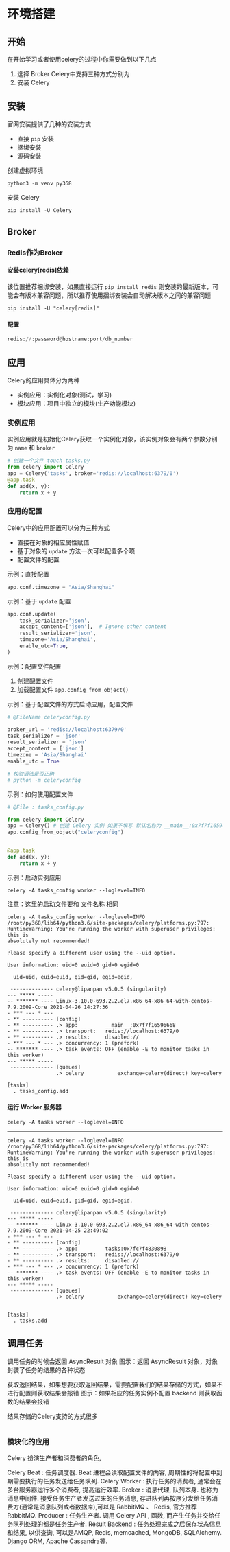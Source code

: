 # 环境搭建

## 开始

在开始学习或者使用celery的过程中你需要做到以下几点

1. 选择 Broker Celery中支持三种方式分别为
2. 安装 Celery

## 安装 

官网安装提供了几种的安装方式

+ 直接 `pip` 安装
+ 捆绑安装
+ 源码安装

创建虚拟环境

```python
python3 -m venv py368
```


安装 Celery

```python
pip install -U Celery
```

## Broker

### Redis作为Broker

#### 安装celery[redis]依赖
该位置推荐捆绑安装，如果直接运行 `pip install redis` 则安装的最新版本，可能会有版本兼容问题，所以推荐使用捆绑安装会自动解决版本之间的兼容问题
```
pip install -U "celery[redis]"
```
#### 配置

```python
redis://:password@hostname:port/db_number
```

## 应用
Celery的应用具体分为两种

+ 实例应用：实例化对象(测试，学习)
+ 模块应用：项目中独立的模块(生产功能模块)

### 实例应用

实例应用就是初始化Celery获取一个实例化对象，该实例对象会有两个参数分别为 `name` 和 `broker`
```py
# 创建一个文件 touch tasks.py
from celery import Celery
app = Celery('tasks', broker='redis://localhost:6379/0')
@app.task
def add(x, y):
    return x + y
```

### 应用的配置

Celery中的应用配置可以分为三种方式

+ 直接在对象的相应属性赋值
+ 基于对象的 `update` 方法一次可以配置多个项
+ 配置文件的配置

示例：直接配置
```python
app.conf.timezone = "Asia/Shanghai"
```

示例：基于 `update` 配置

```python
app.conf.update(
    task_serializer='json',
    accept_content=['json'],  # Ignore other content
    result_serializer='json',
    timezone='Asia/Shanghai',
    enable_utc=True,
)
```

示例：配置文件配置

1. 创建配置文件
2. 加载配置文件 `app.config_from_object()`


示例：基于配置文件的方式启动应用，配置文件
```python
# @FileName celeryconfig.py

broker_url = 'redis://localhost:6379/0'
task_serializer = 'json'
result_serializer = 'json'
accept_content = ['json']
timezone = 'Asia/Shanghai'
enable_utc = True

# 校验语法是否正确 
# python -m celeryconfig
```
示例：如何使用配置文件
```python
# @File : tasks_config.py

from celery import Celery
app = Celery() # 创建 Celery 实例 如果不填写 默认名称为 __main__:0x7f7f16596668
app.config_from_object("celeryconfig")


@app.task
def add(x, y):
    return x + y

```

示例：启动实例应用

```
celery -A tasks_config worker --loglevel=INFO
```
注意：这里的启动文件要和 文件名称 相同
```
celery -A tasks_config worker --loglevel=INFO
/root/py368/lib64/python3.6/site-packages/celery/platforms.py:797: RuntimeWarning: You're running the worker with superuser privileges: this is
absolutely not recommended!

Please specify a different user using the --uid option.

User information: uid=0 euid=0 gid=0 egid=0

  uid=uid, euid=euid, gid=gid, egid=egid,

 -------------- celery@lipanpan v5.0.5 (singularity)
--- ***** -----
-- ******* ---- Linux-3.10.0-693.2.2.el7.x86_64-x86_64-with-centos-7.9.2009-Core 2021-04-26 14:27:36
- *** --- * ---
- ** ---------- [config]
- ** ---------- .> app:         __main__:0x7f7f16596668
- ** ---------- .> transport:   redis://localhost:6379/0
- ** ---------- .> results:     disabled://
- *** --- * --- .> concurrency: 1 (prefork)
-- ******* ---- .> task events: OFF (enable -E to monitor tasks in this worker)
--- ***** -----
 -------------- [queues]
                .> celery           exchange=celery(direct) key=celery

[tasks]
  . tasks_config.add

```



#### 运行 Worker 服务器
```
celery -A tasks worker --loglevel=INFO

```
---
```
celery -A tasks worker --loglevel=INFO
/root/py368/lib64/python3.6/site-packages/celery/platforms.py:797: RuntimeWarning: You're running the worker with superuser privileges: this is
absolutely not recommended!

Please specify a different user using the --uid option.

User information: uid=0 euid=0 gid=0 egid=0

  uid=uid, euid=euid, gid=gid, egid=egid,

 -------------- celery@lipanpan v5.0.5 (singularity)
--- ***** -----
-- ******* ---- Linux-3.10.0-693.2.2.el7.x86_64-x86_64-with-centos-7.9.2009-Core 2021-04-25 22:49:02
- *** --- * ---
- ** ---------- [config]
- ** ---------- .> app:         tasks:0x7fc7f4830898
- ** ---------- .> transport:   redis://localhost:6379/0
- ** ---------- .> results:     disabled://
- *** --- * --- .> concurrency: 1 (prefork)
-- ******* ---- .> task events: OFF (enable -E to monitor tasks in this worker)
--- ***** -----
 -------------- [queues]
                .> celery           exchange=celery(direct) key=celery


[tasks]
  . tasks.add

```
## 调用任务

调用任务的时候会返回 AsyncResult 对象
图示：返回 AsyncResult 对象，对象封装了任务的结果的各种状态



获取返回结果，如果想要获取返回结果，需要配置我们的结果存储的方式，如果不进行配置则获取结果会报错
图示：如果相应的任务实例不配置 backend 则获取函数的结果会报错







结果存储的Celery支持的方式很多







```python


```




### 模块化的应用













Celery 扮演生产者和消费者的角色,

Celery Beat : 任务调度器. Beat 进程会读取配置文件的内容, 周期性的将配置中到期需要执行的任务发送给任务队列.
Celery Worker : 执行任务的消费者, 通常会在多台服务器运行多个消费者, 提高运行效率.
Broker : 消息代理, 队列本身. 也称为消息中间件. 接受任务生产者发送过来的任务消息, 存进队列再按序分发给任务消费方(通常是消息队列或者数据库),可以是 RabbitMQ 、 Redis, 官方推荐 RabbitMQ.
Producer : 任务生产者. 调用 Celery API , 函数, 而产生任务并交给任务队列处理的都是任务生产者.
Result Backend : 任务处理完成之后保存状态信息和结果, 以供查询, 可以是AMQP, Redis, memcached, MongoDB, SQLAlchemy. Django ORM, Apache Cassandra等.






